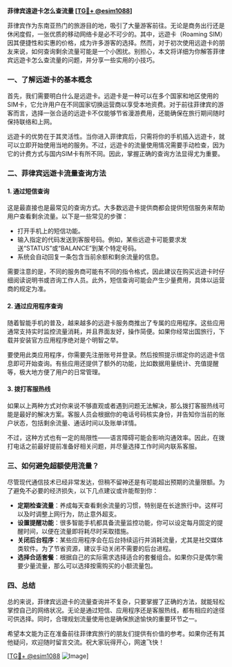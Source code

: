 **菲律宾遠遊卡怎么查流量 [[TG💪+ @esim1088](https://t.me/s/esim1088)]**

菲律宾作为东南亚热门的旅游目的地，吸引了大量游客前往。无论是商务出行还是休闲度假，一张优质的移动网络卡是必不可少的。其中，远遊卡（Roaming SIM）因其便捷性和实惠的价格，成为许多游客的选择。然而，对于初次使用远遊卡的朋友来说，如何查询剩余流量可能是一个小困扰。别担心，本文将详细为你解答菲律宾远遊卡怎么查流量的问题，并分享一些实用的小技巧。

### 一、了解远遊卡的基本概念

首先，我们需要明白什么是远遊卡。远遊卡是一种可以在多个国家和地区使用的SIM卡，它允许用户在不同国家切换运营商以享受本地资费。对于前往菲律宾的游客而言，选择一张合适的远遊卡不仅能够节省漫游费用，还能确保在旅行期间随时保持联络和上网。

远遊卡的优势在于其灵活性。当你进入菲律宾后，只需将你的手机插入远遊卡，就可以立即开始使用当地的服务。不过，远遊卡的流量使用情况需要手动检查，因为它的计费方式与国内SIM卡有所不同。因此，掌握正确的查询方法显得尤为重要。

### 二、菲律宾远遊卡流量查询方法

#### 1. **通过短信查询**
这是最直接也是最常见的查询方式。大多数远遊卡提供商都会提供短信服务来帮助用户查看剩余流量。以下是一些常见的步骤：

- 打开手机上的短信功能。
- 输入指定的代码发送到客服号码。例如，某些远遊卡可能要求发送“STATUS”或“BALANCE”到某个特定号码。
- 系统会自动回复一条包含当前余额和剩余流量的信息。

需要注意的是，不同的服务商可能有不同的指令格式，因此建议在购买远遊卡时仔细阅读说明书或咨询工作人员。此外，短信查询可能会产生少量费用，具体以运营商的规定为准。

#### 2. **通过应用程序查询**
随着智能手机的普及，越来越多的远遊卡服务商推出了专属的应用程序。这些应用通常支持实时监控流量消耗，并且界面友好，操作简便。如果你经常出国旅行，下载并安装官方应用程序绝对是个明智之举。

要使用此类应用程序，你需要先注册账号并登录。然后按照提示绑定你的远遊卡信息即可开始查询。有些应用还提供了额外的功能，比如数据用量统计、充值提醒等，极大地方便了用户的日常管理。

#### 3. **拨打客服热线**
如果以上两种方式对你来说不够直观或者遇到问题无法解决，那么拨打客服热线可能是最好的解决方案。客服人员会根据你的电话号码核实身份，并告知你当前的账户状态，包括剩余流量、通话时间以及账单详情。

不过，这种方式也有一定的局限性——语言障碍可能会影响沟通效率。因此，在拨打电话之前最好提前准备好相关问题，并尽量选择工作时间内联系客服。

### 三、如何避免超额使用流量？

尽管现代通信技术已经非常发达，但稍不留神还是有可能超出预期的流量限额。为了避免不必要的经济损失，以下几点建议或许能帮到你：

- **定期检查流量**：养成每天查看剩余流量的习惯，特别是在长途旅行中。这样可以及时调整上网行为，防止意外超支。
- **设置提醒功能**：很多智能手机都具备流量监控功能，你可以设定每月固定的提醒时间，以便在流量即将耗尽时采取措施。
- **关闭后台程序**：某些应用程序会在后台持续运行并消耗流量，尤其是社交媒体类软件。为了节省资源，建议手动关闭不需要的后台进程。
- **选择合适套餐**：根据自己的实际需求选择适合的套餐组合。如果你只是偶尔需要少量流量，那么可以选择按需购买的小额流量包。

### 四、总结

总的来说，菲律宾远遊卡的流量查询并不复杂，只要掌握了正确的方法，就能轻松掌控自己的网络状况。无论是通过短信、应用程序还是客服热线，都有相应的途径可供选择。同时，合理规划流量使用也是确保旅途愉快的重要环节之一。

希望本文能为正在准备前往菲律宾旅行的朋友们提供有价值的参考。如果你还有其他疑问，欢迎随时留言交流。祝大家玩得开心，网速飞快！

[[TG💪+ @esim1088](https://t.me/s/esim1088) ![Image](https://i.postimg.cc/4NQfJmqS/Snipaste-2025-05-13-00-14-12.png)]